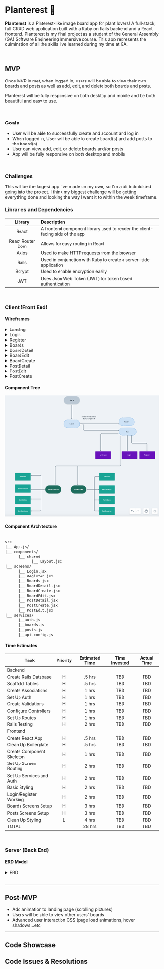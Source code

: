 # Planterest :herb:


**Planterest** is a Pinterest-like image board app for plant lovers! A full-stack, full CRUD web application built with a Ruby on Rails backend and a React frontend. Planterest is my final project as a student of the General Assembly (GA) Software Engineering Immersive course. This app represents the culmination of all the skills I've learned during my time at GA. 


<br>

## MVP

Once MVP is met, when logged in, users will be able to view their own boards and posts as well as add, edit, and delete both boards and posts.

Planterest will be fully responsive on both desktop and mobile and be both beautiful and easy to use. 

<br>

### Goals

- User will be able to successfully create and account and log in
- When logged in, User will be able to create board(s) and add posts to the board(s)
- User can view, add, edit, or delete boards and/or posts
- App will be fully responsive on both desktop and mobile
<br>

### Challenges

This will be the largest app I've made on my own, so I'm a bit intimidated going into the project. I think my biggest challenge will be getting everything done and looking the way I want it to within the week timeframe. 
<br>


### Libraries and Dependencies


|     Library      | Description                                                                    |
| :--------------: | :----------------------------------------------------------------------------  |
|      React        | A frontend component library used to render the client-facing side of the app |
|   React Router Dom   | Allows for easy routing in React                                           |
|      Axios       | Used to make HTTP requests from the browser                                    |
|      Rails       | Used in conjunction with Ruby to create a server-side application              |
|      Bcrypt      | Used to enable encryption easily                                               |
|       JWT        | Uses Json Web Token (JWT) for token based authentication                       |


<br>

### Client (Front End)

#### Wireframes


<details><summary>Landing</summary>
      
![Landing](https://github.com/Hanna-Boorom/planterest/blob/main/Landing%20Wireframes.png)

</details>


<details><summary>Login</summary>
      
![Login](https://github.com/Hanna-Boorom/planterest/blob/main/Login%20Wireframes.png)

</details>


<details><summary>Register</summary>
      
![Register](https://github.com/Hanna-Boorom/planterest/blob/main/Register%20Wireframes.png)

</details>


<details><summary>Boards</summary>
      
![Boards](https://github.com/Hanna-Boorom/planterest/blob/main/Boards%20Wireframes.png)

</details>


<details><summary>BoardDetail</summary>
      
![BoardDetail](https://github.com/Hanna-Boorom/planterest/blob/main/BoardDetail%20Wireframes.png)

</details>

<details><summary>BoardEdit</summary>
      
![BoardEdit](https://github.com/Hanna-Boorom/planterest/blob/main/BoardEdit%20Wireframes.png)

</details>


<details><summary>BoardCreate</summary>
      
![BoardCreate](https://github.com/Hanna-Boorom/planterest/blob/main/BoardCreate%20Wireframes.png)

</details>



<details><summary>PostDetail</summary>
      
![PostDetail](https://github.com/Hanna-Boorom/planterest/blob/main/PostDetail%20Wireframes.png)

</details>


<details><summary>PostEdit</summary>
      
![PostEdit](https://github.com/Hanna-Boorom/planterest/blob/main/PostEdit%20Wireframes.png)

</details>


<details><summary>PostCreate</summary>
      
![PostCreate](https://github.com/Hanna-Boorom/planterest/blob/main/PostCreate%20Wireframes.png)

</details>







#### Component Tree
![Component Tree](https://github.com/Hanna-Boorom/planterest/blob/main/Component%20Tree.png)

#### Component Architecture

``` structure

src
|__ App.js/
|__ components/
      |__ shared
            |__ Layout.jsx  
|__ screens/
      |__ Login.jsx
      |__ Register.jsx
      |__ Boards.jsx
      |__ BoardDetail.jsx
      |__ BoardCreate.jsx
      |__ BoardEdit.jsx
      |__ PostDetail.jsx
      |__ PostCreate.jsx
      |__ PostEdit.jsx
|__ services/
      |__auth.js
      |__boards.js
      |__posts.js
      |__api-config.js

```

#### Time Estimates


| Task                      | Priority | Estimated Time | Time Invested | Actual Time |
| ------------------------  | :------: | :------------: | :-----------: | :---------: |
| Backend                   |          |                |               |             |
| Create Rails Database     |    H     |     .5 hrs     |      TBD      |     TBD     |
| Scaffold Tables           |    H     |     .5 hrs     |      TBD      |     TBD     |
| Create Associations       |    H     |      1 hrs     |      TBD      |     TBD     |
| Set Up Auth               |    H     |      1 hrs     |      TBD      |     TBD     |
| Create Validations        |    H     |      1 hrs     |      TBD      |     TBD     |
| Configure Controllers     |    H     |      1 hrs     |      TBD      |     TBD     |
| Set Up Routes             |    H     |      1 hrs     |      TBD      |     TBD     |
| Rails Testing             |    H     |      2 hrs     |      TBD      |     TBD     |
| Frontend                  |          |                |               |             |
| Create React App          |    H     |     .5 hrs     |      TBD      |     TBD     |
| Clean Up Boilerplate      |    H     |     .5 hrs     |      TBD      |     TBD     |
| Create Component Skeleton |    H     |     1 hrs      |      TBD      |     TBD     |
| Set Up Screen Routing     |    H     |     2 hrs      |      TBD      |     TBD     |
| Set Up Services and Auth  |    H     |     2 hrs      |      TBD      |     TBD     |
| Basic Styling             |    H     |     2 hrs      |      TBD      |     TBD     |
| Login/Register Working    |    H     |     2 hrs      |      TBD      |     TBD     |
| Boards Screens Setup      |    H     |     3 hrs      |      TBD      |     TBD     |
| Posts Screens Setup       |    H     |     3 hrs      |      TBD      |     TBD     |
| Clean Up Styling          |    L     |     4 hrs      |      TBD      |     TBD     |
| TOTAL                     |          |     28 hrs     |      TBD      |     TBD     |


<br>

### Server (Back End)

#### ERD Model

<details><summary>ERD</summary>
      
![Planterest ERD](https://github.com/Hanna-Boorom/planterest/blob/main/Planterest%20ERD.png)

</details>

<br>

***

## Post-MVP

- Add animation to landing page (scrolling pictures)
- Users will be able to view other users' boards
- Advanced user interaction CSS (page load animations, hover shadows...etc)

***

## Code Showcase



## Code Issues & Resolutions

